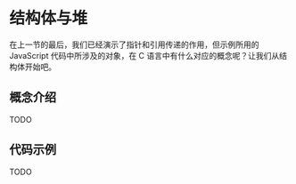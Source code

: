 # 结构体与堆

在上一节的最后，我们已经演示了指针和引用传递的作用，但示例所用的 JavaScript 代码中所涉及的对象，在 C 语言中有什么对应的概念呢？让我们从结构体开始吧。


## 概念介绍
TODO


## 代码示例
TODO

